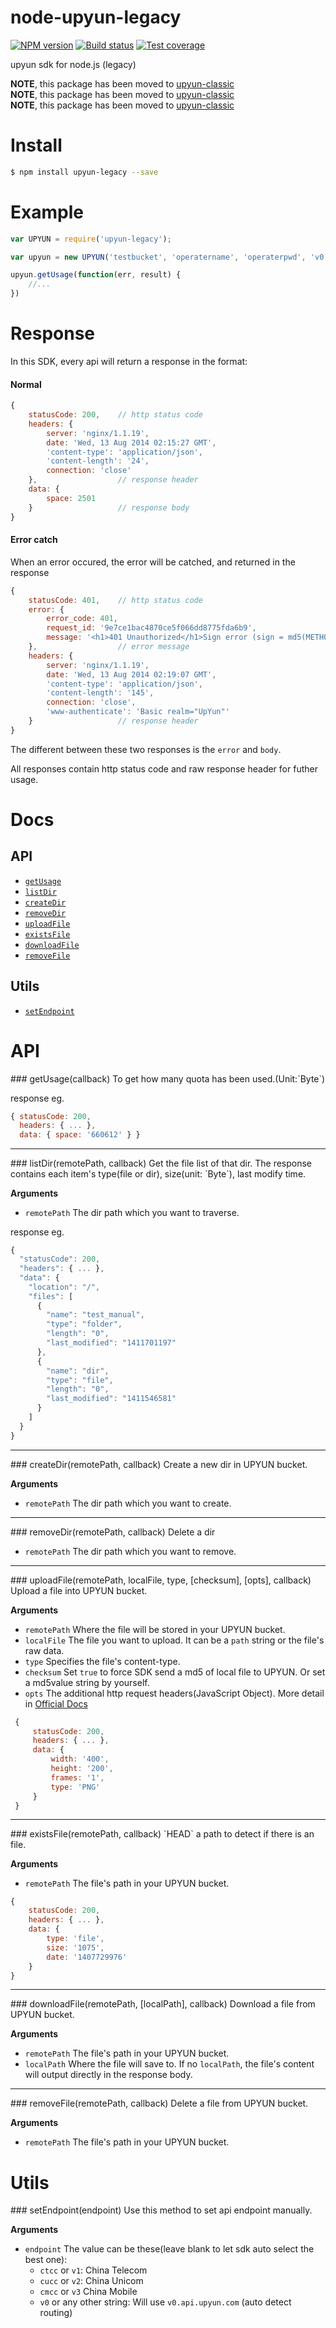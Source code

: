# node-upyun-legacy
[![NPM version](https://img.shields.io/npm/v/upyun-legacy.svg?style=flat)](https://www.npmjs.org/package/upyun-legacy)
[![Build status](https://img.shields.io/travis/lisposter/node-upyun-legacy.svg?style=flat)](https://travis-ci.org/lisposter/node-upyun-legacy)
[![Test coverage](https://img.shields.io/coveralls/lisposter/node-upyun-legacy.svg?style=flat)](https://coveralls.io/r/lisposter/node-upyun-legacy?branch=master)

upyun sdk for node.js (legacy)

__NOTE__, this package has been moved to [upyun-classic](https://www.npmjs.com/package/upyun-classic)
<br/>
__NOTE__, this package has been moved to [upyun-classic](https://www.npmjs.com/package/upyun-classic)
<br/>
__NOTE__, this package has been moved to [upyun-classic](https://www.npmjs.com/package/upyun-classic)

# Install

```sh
$ npm install upyun-legacy --save
```

# Example
```js
var UPYUN = require('upyun-legacy');

var upyun = new UPYUN('testbucket', 'operatername', 'operaterpwd', 'v0');

upyun.getUsage(function(err, result) {
    //...
})
```

# Response
In this SDK, every api will return a response in the format:

#### Normal

```js
{
    statusCode: 200,    // http status code
    headers: {
        server: 'nginx/1.1.19',
        date: 'Wed, 13 Aug 2014 02:15:27 GMT',
        'content-type': 'application/json',
        'content-length': '24',
        connection: 'close'
    },                  // response header
    data: {
        space: 2501
    }                   // response body
}
```

#### Error catch
When an error occured, the error will be catched, and returned in the response

```js
{
    statusCode: 401,    // http status code
    error: {
        error_code: 401,
        request_id: '9e7ce1bac4870ce5f066dd8775fda6b9',
        message: '<h1>401 Unauthorized</h1>Sign error (sign = md5(METHOD&URI&DATE&CONTENT_LENGTH&MD5(PASSWORD)))'
    },                  // error message
    headers: {
        server: 'nginx/1.1.19',
        date: 'Wed, 13 Aug 2014 02:19:07 GMT',
        'content-type': 'application/json',
        'content-length': '145',
        connection: 'close',
        'www-authenticate': 'Basic realm="UpYun"'
    }                   // response header
}
```

The different between these two responses is the `error` and `body`.

All responses contain http status code and raw response header for futher usage.


# Docs
## API
* [`getUsage`](#getUsage)
* [`listDir`](#listDir)
* [`createDir`](#createDir)
* [`removeDir`](#removeDir)
* [`uploadFile`](#uploadFile)
* [`existsFile`](#existsFile)
* [`downloadFile`](#downloadFile)
* [`removeFile`](#removeFile)

## Utils

* [`setEndpoint`](#setEndpoint)


# API

<a name="getUsage" />
### getUsage(callback)
To get how many quota has been used.(Unit:`Byte`)

response eg.

```js
{ statusCode: 200,
  headers: { ... },
  data: { space: '660612' } }
```

---------------------------------------

<a name="listDir" />
### listDir(remotePath, callback)
Get the file list of that dir. The response contains each item's type(file or dir), size(unit: `Byte`), last modify time.

__Arguments__
* `remotePath` The dir path which you want to traverse.

response eg.

```js
{
  "statusCode": 200,
  "headers": { ... },
  "data": {
    "location": "/",
    "files": [
      {
        "name": "test_manual",
        "type": "folder",
        "length": "0",
        "last_modified": "1411701197"
      },
      {
        "name": "dir",
        "type": "file",
        "length": "0",
        "last_modified": "1411546581"
      }
    ]
  }
}
```

---------------------------------------

<a name="createDir" />
### createDir(remotePath, callback)
Create a new dir in UPYUN bucket.

__Arguments__
* `remotePath` The dir path which you want to create.

---------------------------------------

<a name="removeDir" />
### removeDir(remotePath, callback)
Delete a dir

* `remotePath` The dir path which you want to remove.

---------------------------------------

<a name="uploadFile" />
### uploadFile(remotePath, localFile, type, [checksum], [opts], callback)
Upload a file into UPYUN bucket.

__Arguments__
* `remotePath` Where the file will be stored in your UPYUN bucket.
* `localFile` The file you want to upload. It can be a `path` string or the file's raw data.
* `type` Specifies the file's content-type.
* `checksum` Set `true` to force SDK send a md5 of local file to UPYUN. Or set a md5value string by yourself.
* `opts` The additional http request headers(JavaScript Object). More detail in [Official Docs](http://docs.upyun.com/api/rest_api/#_4)

```js
 {
     statusCode: 200,
     headers: { ... },
     data: {
         width: '400',
         height: '200',
         frames: '1',
         type: 'PNG'
     }
 }
```

---------------------------------------

<a name="existsFile" />
### existsFile(remotePath, callback)
`HEAD` a path to detect if there is an file.

__Arguments__
* `remotePath` The file's path in your UPYUN bucket.

```js
{
    statusCode: 200,
    headers: { ... },
    data: {
        type: 'file',
        size: '1075',
        date: '1407729976'
    }
}
```

---------------------------------------

<a name="downloadFile" />
### downloadFile(remotePath, [localPath], callback)
Download a file from UPYUN bucket.

__Arguments__
* `remotePath` The file's path in your UPYUN bucket.
* `localPath` Where the file will save to. If no `localPath`, the file's content will output directly in the response body.

---------------------------------------

<a name="removeFile" />
### removeFile(remotePath, callback)
Delete a file from UPYUN bucket.

__Arguments__
* `remotePath` The file's path in your UPYUN bucket.

# Utils

<a name="setEndpoint" />
### setEndpoint(endpoint)
Use this method to set api endpoint manually.

__Arguments__
* `endpoint` The value can be these(leave blank to let sdk auto select the best one):
  * `ctcc` or `v1`: China Telecom
  * `cucc` or `v2`: China Unicom
  * `cmcc` or `v3` China Mobile
  * `v0` or any other string: Will use `v0.api.upyun.com` (auto detect routing)

